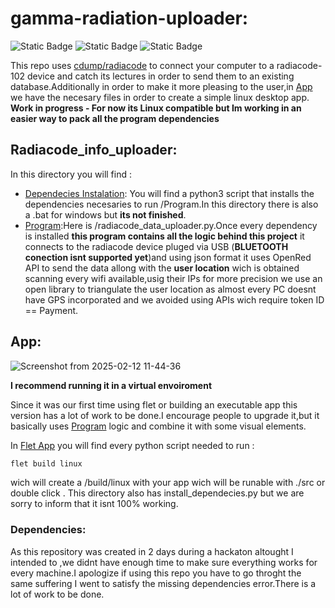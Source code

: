 # gamma-radiation-uploader:


![Static Badge](https://img.shields.io/badge/Python%20--green?logo=python&logoColor=green&labelColor=black&color=black)
![Static Badge](https://img.shields.io/badge/Flutter--black?logo=flutter&logoColor=blue&labelColor=white&color=white)
![Static Badge](https://img.shields.io/badge/Flet--red?logo=vercel&logoColor=red&labelColor=white&color=white)


This repo uses [cdump/radiacode](https://github.com/cdump/radiacode) to connect your computer to a radiacode-102 device and catch its lectures in order to send them to an existing database.Additionally in order to make it more pleasing to the user,in [App](https://github.com/JustoDario/gamma-radiation-uploader/tree/main/App)  we have the necesary files in order to create a simple linux desktop app. **Work in progress - For now its Linux compatible but Im working in an easier way to pack all the program dependencies**


## Radiacode_info_uploader:
In this directory you will find :
* [Dependecies Instalation](https://github.com/JustoDario/gamma-radiation-uploader/tree/main/radiacode_info_uploader/install): You will find a python3 script that installs the dependencies necesaries to run /Program.In this directory there is also a .bat for windows but **its not finished**.
* [Program](https://github.com/JustoDario/gamma-radiation-uploader/tree/main/radiacode_info_uploader/program):Here is /radiacode_data_uploader.py.Once every dependency is installed **this program contains all the logic behind this project**
  it connects to the radiacode device pluged via USB (**BLUETOOTH conection isnt supported yet**)and using json format it uses OpenRed API to send the data allong with the **user location** wich is obtained scanning every wifi available,usig their IPs for more precision we use an open library to triangulate the user location as almost every PC doesnt have GPS incorporated and we avoided using APIs wich require token ID == Payment.


## App:
![Screenshot from 2025-02-12 11-44-36](https://github.com/user-attachments/assets/789fa6ec-dad8-4225-b5a1-26dfbdd3dbe9)

**I recommend running it in a virtual envoiroment**

Since it was our first time using flet or building an executable app this version has a lot of work to be done.I encourage people to upgrade it,but it basically uses [Program](https://github.com/JustoDario/gamma-radiation-uploader/tree/main/radiacode_info_uploader/program) logic and combine it with some visual elements.

In [Flet App](https://github.com/JustoDario/gamma-radiation-uploader/tree/main/App/first-flet-app/src) you will find every python script needed to run :
```bash
flet build linux 
```
wich will create a /build/linux with your app wich will be runable with ./src or double click .
This directory also has install_dependecies.py but we are sorry to inform that it isnt 100% working.

### Dependencies:
As this repository was created in 2 days during a hackaton altought I intended to ,we didnt have enough time to make sure everything works for every machine.I apologize if using this repo you have to go throght the same suffering I went to satisfy the missing dependencies error.There is a lot of work to be done.
